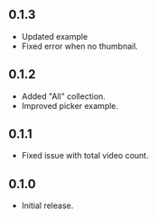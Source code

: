 ## 0.1.3

* Updated example
* Fixed error when no thumbnail.

## 0.1.2

* Added "All" collection. 
* Improved picker example.

## 0.1.1

* Fixed issue with total video count.

## 0.1.0

* Initial release.
